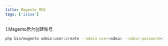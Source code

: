 ```yaml
---
title: Magento 相关
tags: ['issue']
---
```


1.Magento后台创建账号 

```bash
php bin/magento admin:user:create --admin-user=admin --admin-password=123456 --admin-email=xxx@domin.com --admin-firstname=firstname  --admin-lastname=lastname 
```
